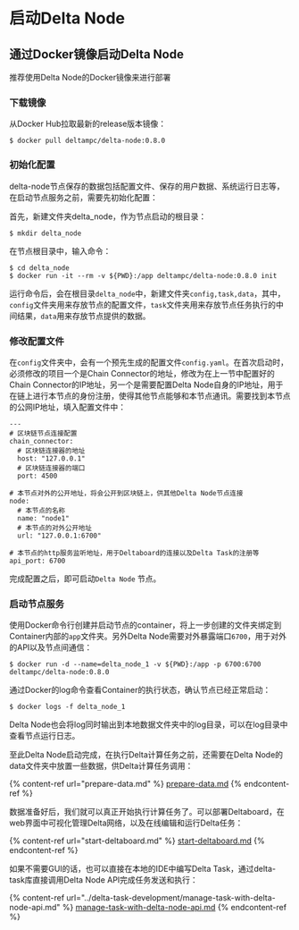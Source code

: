 # 启动Delta Node

## 通过Docker镜像启动Delta Node

推荐使用Delta Node的Docker镜像来进行部署

### 下载镜像

从Docker Hub拉取最新的release版本镜像：

```
$ docker pull deltampc/delta-node:0.8.0
```

### 初始化配置

delta-node节点保存的数据包括配置文件、保存的用户数据、系统运行日志等，在启动节点服务之前，需要先初始化配置：

首先，新建文件夹delta\_node，作为节点启动的根目录：

```
$ mkdir delta_node
```

在节点根目录中，输入命令：

```
$ cd delta_node
$ docker run -it --rm -v ${PWD}:/app deltampc/delta-node:0.8.0 init
```

运行命令后，会在根目录`delta_node`中，新建文件夹`config,task,data`，其中，`config`文件夹用来存放节点的配置文件，`task`文件夹用来存放节点任务执行的中间结果，`data`用来存放节点提供的数据。

### 修改配置文件

在`config`文件夹中，会有一个预先生成的配置文件`config.yaml`。在首次启动时，必须修改的项目一个是Chain Connector的地址，修改为在上一节中配置好的Chain Connector的IP地址，另一个是需要配置Delta Node自身的IP地址，用于在链上进行本节点的身份注册，使得其他节点能够和本节点通讯。需要找到本节点的公网IP地址，填入配置文件中：

```
---
# 区块链节点连接配置
chain_connector:
  # 区块链连接器的地址
  host: "127.0.0.1"
  # 区块链连接器的端口
  port: 4500

# 本节点对外的公开地址，将会公开到区块链上，供其他Delta Node节点连接
node:
  # 本节点的名称
  name: "node1"
  # 本节点的对外公开地址
  url: "127.0.0.1:6700"

# 本节点的http服务监听地址，用于Deltaboard的连接以及Delta Task的注册等
api_port: 6700
```

完成配置之后，即可启动`Delta Node` 节点。

### 启动节点服务

使用Docker命令行创建并启动节点的container，将上一步创建的文件夹绑定到Container内部的`app`文件夹。另外Delta Node需要对外暴露端口`6700`，用于对外的API以及节点间通信：

```
$ docker run -d --name=delta_node_1 -v ${PWD}:/app -p 6700:6700 deltampc/delta-node:0.8.0
```

通过Docker的log命令查看Container的执行状态，确认节点已经正常启动：

```
$ docker logs -f delta_node_1
```

Delta Node也会将log同时输出到本地数据文件夹中的log目录，可以在log目录中查看节点运行日志。

至此Delta Node启动完成，在执行Delta计算任务之前，还需要在Delta Node的data文件夹中放置一些数据，供Delta计算任务调用：

{% content-ref url="prepare-data.md" %}
[prepare-data.md](prepare-data.md)
{% endcontent-ref %}

数据准备好后，我们就可以真正开始执行计算任务了。可以部署Deltaboard，在web界面中可视化管理Delta网络，以及在线编辑和运行Delta任务：

{% content-ref url="start-deltaboard.md" %}
[start-deltaboard.md](start-deltaboard.md)
{% endcontent-ref %}

如果不需要GUI的话，也可以直接在本地的IDE中编写Delta Task，通过delta-task库直接调用Delta Node API完成任务发送和执行：

{% content-ref url="../delta-task-development/manage-task-with-delta-node-api.md" %}
[manage-task-with-delta-node-api.md](../delta-task-development/manage-task-with-delta-node-api.md)
{% endcontent-ref %}
